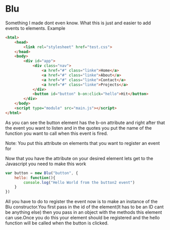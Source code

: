 # Blu
Something I made dont even know.
What this is just and easier to add events to elements. Example

```html
<html>
	<head>
		<link rel="stylesheet" href="test.css">
	</head>
	<body>
		<div id="app">
			<div class="nav">
				<a href="#" class="linke">Home</a>
				<a href="#" class="linke">About</a>
				<a href="#" class="linke">Contact</a>
				<a href="#" class="linke">Projects</a>
			</div>
			<button id="button" b-on:click="hello">Hit</button>
		</div>
	</body>
	<script type="module" src="main.js"></script>
</html>

```
As you can see the button element has the b-on attribute and right after that the event you want to listen and in the quotes you put the name of the function you want to call when this event is fired.

Note:
You put this attribute on elements that you want to register an event for

Now that you have the attribute on your desired element lets get to the Javascript you need to make this work

```javascript
var button = new Blu("button", {
	hello: function(){
		console.log("Hello World from the button2 event")
	}
})
```
All you have to do to register the event now is to make  an instance of the Blu constructor.You first pass in the id of the element(It has to be an ID cant be anything else) then you pass in an object with the methods this element can use.Once you do this your element should be registered and the hello function will be called when the button is clicked.
